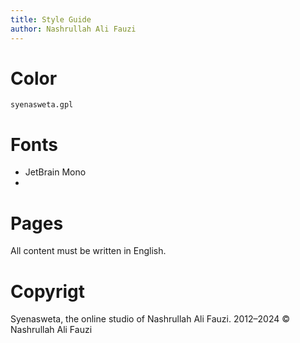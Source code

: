 ```yaml
---
title: Style Guide
author: Nashrullah Ali Fauzi
---
```

# Color
```
syenasweta.gpl
```
# Fonts
- JetBrain Mono
- 


# Pages
All content must be written in English.

# Copyrigt
Syenasweta, the online studio of Nashrullah Ali Fauzi.
2012–2024 © Nashrullah Ali Fauzi